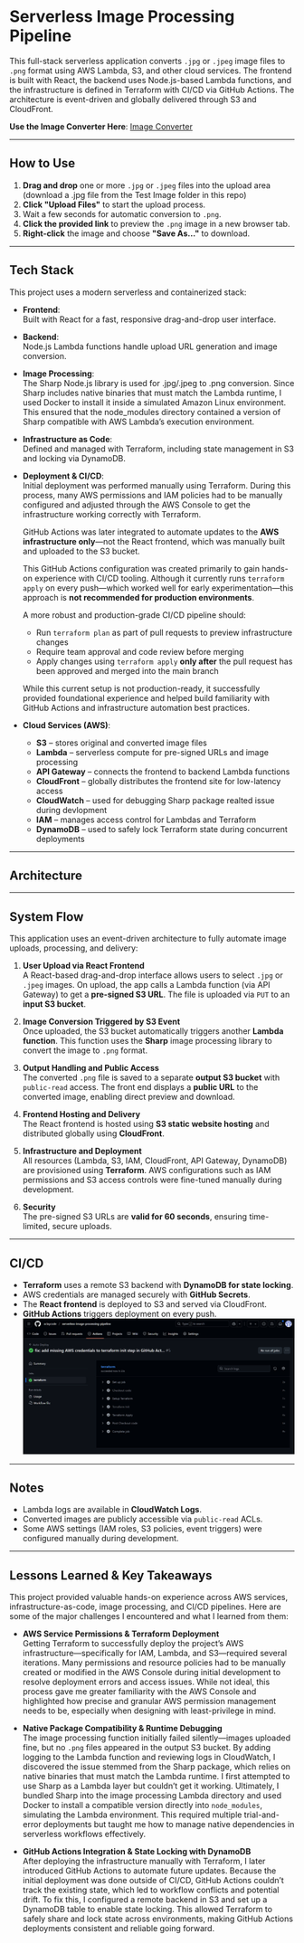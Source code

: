 # Serverless Image Processing Pipeline

This full-stack serverless application converts `.jpg` or `.jpeg` image files to `.png` format using AWS Lambda, S3, and other cloud services. The frontend is built with React, the backend uses Node.js-based Lambda functions, and the infrastructure is defined in Terraform with CI/CD via GitHub Actions. The architecture is event-driven and globally delivered through S3 and CloudFront.

**Use the Image Converter Here**: [Image Converter](https://dlp3grxh7samf.cloudfront.net)

---

## How to Use

1. **Drag and drop** one or more `.jpg` or `.jpeg` files into the upload area (download a .jpg file from the Test Image folder in this repo)
2. **Click "Upload Files"** to start the upload process.
3. Wait a few seconds for automatic conversion to `.png`.
4. **Click the provided link** to preview the `.png` image in a new browser tab.
5. **Right-click** the image and choose **"Save As..."** to download.

---

## Tech Stack

This project uses a modern serverless and containerized stack:

- **Frontend**:  
  Built with React for a fast, responsive drag-and-drop user interface.

- **Backend**:  
  Node.js Lambda functions handle upload URL generation and image conversion.

- **Image Processing**:  
  The Sharp Node.js library is used for .jpg/.jpeg to .png conversion. Since Sharp includes native binaries that must match the Lambda runtime, I used Docker to install it inside a simulated Amazon Linux environment. This ensured that the node_modules directory contained a version of Sharp compatible with AWS Lambda’s execution environment.

- **Infrastructure as Code**:  
  Defined and managed with Terraform, including state management in S3 and locking via DynamoDB.

- **Deployment & CI/CD**:  
  Initial deployment was performed manually using Terraform. During this process, many AWS permissions and IAM policies had to be manually configured and adjusted through the AWS Console to get the infrastructure working correctly with Terraform.

  GitHub Actions was later integrated to automate updates to the **AWS infrastructure only**—not the React frontend, which was manually built and uploaded to the S3 bucket.

  This GitHub Actions configuration was created primarily to gain hands-on experience with CI/CD tooling. Although it currently runs `terraform apply` on every push—which worked well for early experimentation—this approach is **not recommended for production environments**.

  A more robust and production-grade CI/CD pipeline should:

  - Run `terraform plan` as part of pull requests to preview infrastructure changes  
  - Require team approval and code review before merging  
  - Apply changes using `terraform apply` **only after** the pull request has been approved and merged into the main branch  

  While this current setup is not production-ready, it successfully provided foundational experience and helped build familiarity with GitHub Actions and infrastructure automation best practices.




- **Cloud Services (AWS)**:
  - **S3** – stores original and converted image files
  - **Lambda** – serverless compute for pre-signed URLs and image processing
  - **API Gateway** – connects the frontend to backend Lambda functions
  - **CloudFront** – globally distributes the frontend site for low-latency access
  - **CloudWatch** – used for debugging Sharp package realted issue during devlopment
  - **IAM** – manages access control for Lambdas and Terraform
  - **DynamoDB** – used to safely lock Terraform state during concurrent deployments

---
## Architecture


-----

## System Flow

This application uses an event-driven architecture to fully automate image uploads, processing, and delivery:

1. **User Upload via React Frontend**  
   A React-based drag-and-drop interface allows users to select `.jpg` or `.jpeg` images. On upload, the app calls a Lambda function (via API Gateway) to get a **pre-signed S3 URL**. The file is uploaded via `PUT` to an **input S3 bucket**.

2. **Image Conversion Triggered by S3 Event**  
   Once uploaded, the S3 bucket automatically triggers another **Lambda function**. This function uses the **Sharp** image processing library to convert the image to `.png` format.

3. **Output Handling and Public Access**  
   The converted `.png` file is saved to a separate **output S3 bucket** with `public-read` access. The front end displays a **public URL** to the converted image, enabling direct preview and download.

4. **Frontend Hosting and Delivery**  
   The React frontend is hosted using **S3 static website hosting** and distributed globally using **CloudFront**.

5. **Infrastructure and Deployment**  
   All resources (Lambda, S3, IAM, CloudFront, API Gateway, DynamoDB) are provisioned using **Terraform**. AWS configurations such as IAM permissions and S3 access controls were fine-tuned manually during development.

6. **Security**  
   The pre-signed S3 URLs are **valid for 60 seconds**, ensuring time-limited, secure uploads.

---

## CI/CD

- **Terraform** uses a remote S3 backend with **DynamoDB for state locking**.
- AWS credentials are managed securely with **GitHub Secrets**.
- The **React frontend** is deployed to S3 and served via CloudFront.
- **GitHub Actions** triggers deployment on every push.
![GitHub Actions Screenshot](https://github.com/aclaycode/serverless-image-processing-pipeline/blob/7c2296c5c9084b17e3f51291d8a058d3510457b3/README%20Images/GitHub_Actions_Integration.png)

---

## Notes

- Lambda logs are available in **CloudWatch Logs**.
- Converted images are publicly accessible via `public-read` ACLs.
- Some AWS settings (IAM roles, S3 policies, event triggers) were configured manually during development.

---
## Lessons Learned & Key Takeaways

This project provided valuable hands-on experience across AWS services, infrastructure-as-code, image processing, and CI/CD pipelines. Here are some of the major challenges I encountered and what I learned from them:

- **AWS Service Permissions & Terraform Deployment**   
  Getting Terraform to successfully deploy the project’s AWS infrastructure—specifically for IAM, Lambda, and S3—required several iterations. Many permissions and resource policies had to be manually created or modified in the AWS Console during initial development to resolve deployment errors and access issues. While not ideal, this process gave me greater familiarity with the AWS Console and highlighted how precise and granular AWS permission management needs to be, especially when designing with least-privilege in mind.

- **Native Package Compatibility & Runtime Debugging**  
  The image processing function initially failed silently—images uploaded fine, but no `.png` files appeared in the output S3 bucket. By adding logging to the Lambda function and reviewing logs in CloudWatch, I discovered the issue stemmed from the Sharp package, which relies on native binaries that must match the Lambda runtime. I first attempted to use Sharp as a Lambda layer but couldn’t get it working. Ultimately, I bundled Sharp into the image processing Lambda directory and used Docker to install a compatible version directly into `node_modules`, simulating the Lambda environment. This required multiple trial-and-error deployments but taught me how to manage native dependencies in serverless workflows effectively.

- **GitHub Actions Integration & State Locking with DynamoDB**  
  After deploying the infrastructure manually with Terraform, I later introduced GitHub Actions to automate future updates. Because the initial deployment was done outside of CI/CD, GitHub Actions couldn’t track the existing state, which led to workflow conflicts and potential drift. To fix this, I configured a remote backend in S3 and set up a DynamoDB table to enable state locking. This allowed Terraform to safely share and lock state across environments, making GitHub Actions deployments consistent and reliable going forward.

